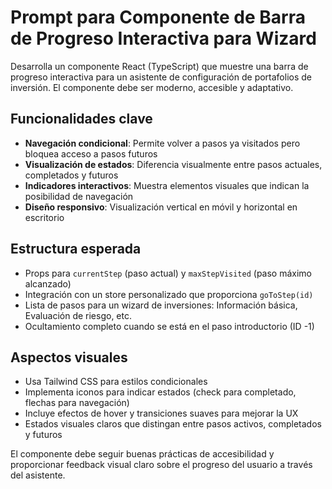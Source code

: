 # Prompt para Componente de Barra de Progreso Interactiva para Wizard

Desarrolla un componente React (TypeScript) que muestre una barra de progreso interactiva para un asistente de configuración de portafolios de inversión. El componente debe ser moderno, accesible y adaptativo.

## Funcionalidades clave

- **Navegación condicional**: Permite volver a pasos ya visitados pero bloquea acceso a pasos futuros
- **Visualización de estados**: Diferencia visualmente entre pasos actuales, completados y futuros
- **Indicadores interactivos**: Muestra elementos visuales que indican la posibilidad de navegación
- **Diseño responsivo**: Visualización vertical en móvil y horizontal en escritorio

## Estructura esperada

- Props para `currentStep` (paso actual) y `maxStepVisited` (paso máximo alcanzado)
- Integración con un store personalizado que proporciona `goToStep(id)`
- Lista de pasos para un wizard de inversiones: Información básica, Evaluación de riesgo, etc.
- Ocultamiento completo cuando se está en el paso introductorio (ID -1)

## Aspectos visuales

- Usa Tailwind CSS para estilos condicionales
- Implementa iconos para indicar estados (check para completado, flechas para navegación)
- Incluye efectos de hover y transiciones suaves para mejorar la UX
- Estados visuales claros que distingan entre pasos activos, completados y futuros

El componente debe seguir buenas prácticas de accesibilidad y proporcionar feedback visual claro sobre el progreso del usuario a través del asistente.